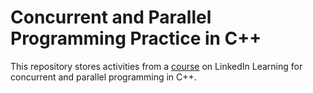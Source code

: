 # Concurrent and Parallel Programming Practice in C++

This repository stores activities from a [course](https://www.linkedin.com/learning/parallel-and-concurrent-programming-with-c-plus-plus-part-1) on LinkedIn Learning for concurrent and parallel programming in C++.
